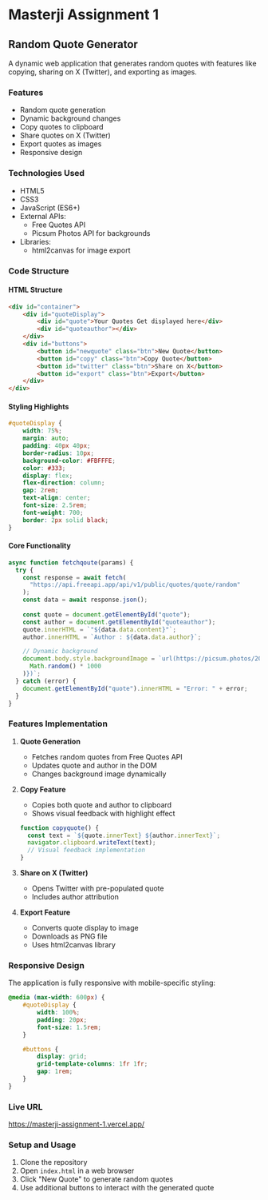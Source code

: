 # Masterji Assignment 1

## Random Quote Generator

A dynamic web application that generates random quotes with features like copying, sharing on X (Twitter), and exporting as images.

### Features

- Random quote generation
- Dynamic background changes
- Copy quotes to clipboard
- Share quotes on X (Twitter)
- Export quotes as images
- Responsive design

### Technologies Used

- HTML5
- CSS3
- JavaScript (ES6+)
- External APIs:
  - Free Quotes API
  - Picsum Photos API for backgrounds
- Libraries:
  - html2canvas for image export

### Code Structure

#### HTML Structure

```html
<div id="container">
    <div id="quoteDisplay">
        <div id="quote">Your Quotes Get displayed here</div>
        <div id="quoteauthor"></div>
    </div>
    <div id="buttons">
        <button id="newquote" class="btn">New Quote</button>
        <button id="copy" class="btn">Copy Quote</button>
        <button id="twitter" class="btn">Share on X</button>
        <button id="export" class="btn">Export</button>
    </div>
</div>
```

#### Styling Highlights

```css
#quoteDisplay {
    width: 75%;
    margin: auto;
    padding: 40px 40px;
    border-radius: 10px;
    background-color: #FBFFFE;
    color: #333;
    display: flex;
    flex-direction: column;
    gap: 2rem;
    text-align: center;
    font-size: 2.5rem;
    font-weight: 700;
    border: 2px solid black;
}
```

#### Core Functionality

```javascript
async function fetchqoute(params) {
  try {
    const response = await fetch(
      "https://api.freeapi.app/api/v1/public/quotes/quote/random"
    );
    const data = await response.json();
    
    const quote = document.getElementById("quote");
    const author = document.getElementById("quoteauthor");
    quote.innerHTML = `"${data.data.content}"`;
    author.innerHTML = `Author : ${data.data.author}`;

    // Dynamic background
    document.body.style.backgroundImage = `url(https://picsum.photos/2000/1000?blur=2&random=${Math.floor(
      Math.random() * 1000
    )})`;
  } catch (error) {
    document.getElementById("quote").innerHTML = "Error: " + error;
  }
}
```

### Features Implementation

1. **Quote Generation**
   - Fetches random quotes from Free Quotes API
   - Updates quote and author in the DOM
   - Changes background image dynamically

2. **Copy Feature**
   - Copies both quote and author to clipboard
   - Shows visual feedback with highlight effect

   ```javascript
   function copyquote() {
     const text = `${quote.innerText} ${author.innerText}`;
     navigator.clipboard.writeText(text);
     // Visual feedback implementation
   }
   ```

3. **Share on X (Twitter)**
   - Opens Twitter with pre-populated quote
   - Includes author attribution

4. **Export Feature**
   - Converts quote display to image
   - Downloads as PNG file
   - Uses html2canvas library

### Responsive Design

The application is fully responsive with mobile-specific styling:

```css
@media (max-width: 600px) {
    #quoteDisplay {
        width: 100%;
        padding: 20px;
        font-size: 1.5rem;
    }

    #buttons {
        display: grid;
        grid-template-columns: 1fr 1fr;
        gap: 1rem;
    }
}
```

### Live URL
https://masterji-assignment-1.vercel.app/

### Setup and Usage

1. Clone the repository
2. Open `index.html` in a web browser
3. Click "New Quote" to generate random quotes
4. Use additional buttons to interact with the generated quote


